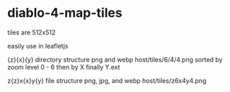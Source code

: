 # diablo-4-map-tiles

tiles are 512x512

easily use in leafletjs

{z}{x}{y} directory structure
png and webp
host/tiles/6/4/4.png
sorted by zoom level 0 - 6
then by X
finally Y.ext


z{z}x{x}y{y} file structure
png, jpg, and webp
host/tiles/z6x4y4.png
